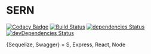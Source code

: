 # SERN
[![Codacy Badge](https://api.codacy.com/project/badge/Grade/0cde1359b1e94a9ea5e333aabc55f203)](https://www.codacy.com/app/ahashem/sern?utm_source=github.com&amp;utm_medium=referral&amp;utm_content=ahashem/sern&amp;utm_campaign=Badge_Grade)
[![Build Status](https://travis-ci.org/ahashem/sern.svg?branch=master)](https://travis-ci.org/ahashem/sern)
[![dependencies Status](https://david-dm.org/ahashem/sern/status.svg)](https://david-dm.org/ahashem/sern) [![devDependencies Status](https://david-dm.org/ahashem/sern/dev-status.svg)](https://david-dm.org/ahashem/sern?type=dev)

{Sequelize, Swagger} = S, Express, React, Node
